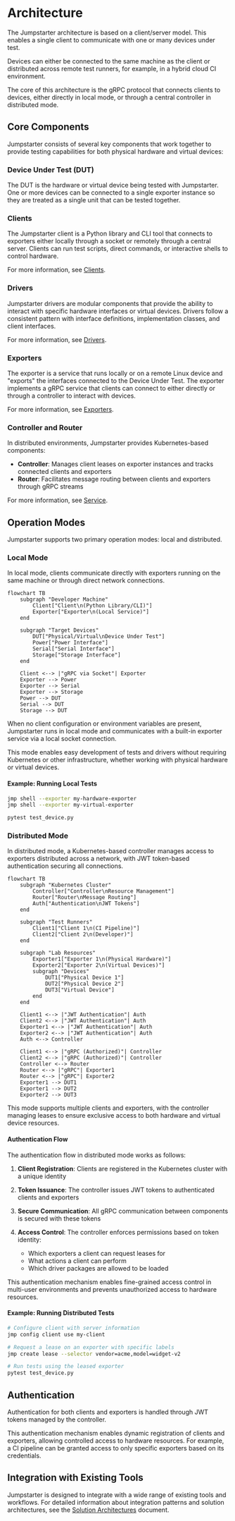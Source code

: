 # Architecture

The Jumpstarter architecture is based on a client/server model. This enables a
single client to communicate with one or many devices under test.

Devices can either be connected to the same machine as the client or distributed
across remote test runners, for example, in a hybrid cloud CI environment.

The core of this architecture is the gRPC protocol that connects clients to
devices, either directly in local mode, or through a central controller in
distributed mode.

## Core Components

Jumpstarter consists of several key components that work together to provide
testing capabilities for both physical hardware and virtual devices:

### Device Under Test (DUT)

The DUT is the hardware or virtual device being tested with Jumpstarter. One or
more devices can be connected to a single exporter instance so they are treated
as a single unit that can be tested together.

### Clients

The Jumpstarter client is a Python library and CLI tool that connects to
exporters either locally through a socket or remotely through a central server.
Clients can run test scripts, direct commands, or interactive shells to control
hardware.

For more information, see [Clients](./introduction/clients.md).

### Drivers

Jumpstarter drivers are modular components that provide the ability to interact
with specific hardware interfaces or virtual devices. Drivers follow a
consistent pattern with interface definitions, implementation classes, and
client interfaces.

For more information, see [Drivers](./introduction/drivers.md).

### Exporters

The exporter is a service that runs locally or on a remote Linux device and
"exports" the interfaces connected to the Device Under Test. The exporter
implements a gRPC service that clients can connect to either directly or through
a controller to interact with devices.

For more information, see [Exporters](./introduction/exporters.md).

### Controller and Router

In distributed environments, Jumpstarter provides Kubernetes-based components:

- **Controller**: Manages client leases on exporter instances and tracks
  connected clients and exporters
- **Router**: Facilitates message routing between clients and exporters through
  gRPC streams

For more information, see [Service](./introduction/service.md).

## Operation Modes

Jumpstarter supports two primary operation modes: local and distributed.

### Local Mode

In local mode, clients communicate directly with exporters running on the same
machine or through direct network connections.

```{mermaid}
flowchart TB
    subgraph "Developer Machine"
        Client["Client\n(Python Library/CLI)"]
        Exporter["Exporter\n(Local Service)"]
    end

    subgraph "Target Devices"
        DUT["Physical/Virtual\nDevice Under Test"]
        Power["Power Interface"]
        Serial["Serial Interface"]
        Storage["Storage Interface"]
    end

    Client <--> |"gRPC via Socket"| Exporter
    Exporter --> Power
    Exporter --> Serial
    Exporter --> Storage
    Power --> DUT
    Serial --> DUT
    Storage --> DUT
```

When no client configuration or environment variables are present, Jumpstarter
runs in local mode and communicates with a built-in exporter service via a local
socket connection.

This mode enables easy development of tests and drivers without requiring
Kubernetes or other infrastructure, whether working with physical hardware or
virtual devices.

#### Example: Running Local Tests

```bash
jmp shell --exporter my-hardware-exporter
jmp shell --exporter my-virtual-exporter

pytest test_device.py
```

### Distributed Mode

In distributed mode, a Kubernetes-based controller manages access to exporters
distributed across a network, with JWT token-based authentication securing all
connections.

```{mermaid}
flowchart TB
    subgraph "Kubernetes Cluster"
        Controller["Controller\nResource Management"]
        Router["Router\nMessage Routing"]
        Auth["Authentication\nJWT Tokens"]
    end

    subgraph "Test Runners"
        Client1["Client 1\n(CI Pipeline)"]
        Client2["Client 2\n(Developer)"]
    end

    subgraph "Lab Resources"
        Exporter1["Exporter 1\n(Physical Hardware)"]
        Exporter2["Exporter 2\n(Virtual Devices)"]
        subgraph "Devices"
            DUT1["Physical Device 1"]
            DUT2["Physical Device 2"]
            DUT3["Virtual Device"]
        end
    end

    Client1 <--> |"JWT Authentication"| Auth
    Client2 <--> |"JWT Authentication"| Auth
    Exporter1 <--> |"JWT Authentication"| Auth
    Exporter2 <--> |"JWT Authentication"| Auth
    Auth <--> Controller

    Client1 <--> |"gRPC (Authorized)"| Controller
    Client2 <--> |"gRPC (Authorized)"| Controller
    Controller <--> Router
    Router <--> |"gRPC"| Exporter1
    Router <--> |"gRPC"| Exporter2
    Exporter1 --> DUT1
    Exporter1 --> DUT2
    Exporter2 --> DUT3
```

This mode supports multiple clients and exporters, with the controller managing
leases to ensure exclusive access to both hardware and virtual device resources.

#### Authentication Flow

The authentication flow in distributed mode works as follows:

1. **Client Registration**: Clients are registered in the Kubernetes cluster
   with a unique identity
2. **Token Issuance**: The controller issues JWT tokens to authenticated clients
   and exporters
3. **Secure Communication**: All gRPC communication between components is
   secured with these tokens
4. **Access Control**: The controller enforces permissions based on token
   identity:

   - Which exporters a client can request leases for
   - What actions a client can perform
   - Which driver packages are allowed to be loaded

This authentication mechanism enables fine-grained access control in multi-user
environments and prevents unauthorized access to hardware resources.

#### Example: Running Distributed Tests

```bash
# Configure client with server information
jmp config client use my-client

# Request a lease on an exporter with specific labels
jmp create lease --selector vendor=acme,model=widget-v2

# Run tests using the leased exporter
pytest test_device.py
```

## Authentication

Authentication for both clients and exporters is handled through JWT tokens
managed by the controller.

This authentication mechanism enables dynamic registration of clients and
exporters, allowing controlled access to hardware resources. For example, a CI
pipeline can be granted access to only specific exporters based on its
credentials.

## Integration with Existing Tools

Jumpstarter is designed to integrate with a wide range of existing tools and
workflows. For detailed information about integration patterns and solution
architectures, see the [Solution Architectures](./solution-architectures.md)
document.